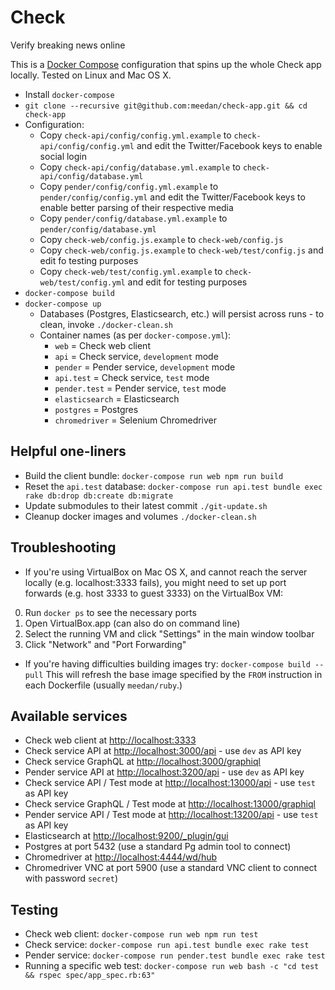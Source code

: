 # Check

Verify breaking news online

This is a [Docker Compose](https://docs.docker.com/compose/) configuration that spins up the whole Check app locally. Tested on Linux and Mac OS X.

- Install `docker-compose`
- `git clone --recursive git@github.com:meedan/check-app.git && cd check-app`
- Configuration:
  - Copy `check-api/config/config.yml.example` to `check-api/config/config.yml` and edit the Twitter/Facebook keys to enable social login
  - Copy `check-api/config/database.yml.example` to `check-api/config/database.yml`
  - Copy `pender/config/config.yml.example` to `pender/config/config.yml` and edit the Twitter/Facebook keys to enable better parsing of their respective media
  - Copy `pender/config/database.yml.example` to `pender/config/database.yml`
  - Copy `check-web/config.js.example` to `check-web/config.js`
  - Copy `check-web/config.js.example` to `check-web/test/config.js` and edit fo testing purposes
  - Copy `check-web/test/config.yml.example` to `check-web/test/config.yml` and edit for testing purposes
- `docker-compose build`
- `docker-compose up`
  - Databases (Postgres, Elasticsearch, etc.) will persist across runs - to clean, invoke `./docker-clean.sh`
  - Container names (as per `docker-compose.yml`):
    - `web` = Check web client
    - `api` = Check service, `development` mode
    - `pender` = Pender service, `development` mode
    - `api.test` = Check service, `test` mode
    - `pender.test` = Pender service, `test` mode
    - `elasticsearch` = Elasticsearch
    - `postgres` = Postgres
    - `chromedriver` = Selenium Chromedriver

## Helpful one-liners

- Build the client bundle:
  `docker-compose run web npm run build`
- Reset the `api.test` database:
  `docker-compose run api.test bundle exec rake db:drop db:create db:migrate`
- Update submodules to their latest commit
  `./git-update.sh`
- Cleanup docker images and volumes
  `./docker-clean.sh`

## Troubleshooting

- If you're using VirtualBox on Mac OS X, and cannot reach the server locally (e.g. localhost:3333 fails), you might need to set up port forwards (e.g. host 3333 to guest 3333) on the VirtualBox VM:

0. Run `docker ps` to see the necessary ports
0. Open VirtualBox.app (can also do on command line)
0. Select the running VM and click "Settings" in the main window toolbar
0. Click "Network" and "Port Forwarding"

- If you're having difficulties building images try:
  `docker-compose build --pull`
  This will refresh the base image specified by the `FROM` instruction in each Dockerfile (usually `meedan/ruby`.)

## Available services

- Check web client at [http://localhost:3333](http://localhost:3333)
- Check service API at [http://localhost:3000/api](http://localhost:3000/api) - use `dev` as API key
- Check service GraphQL at [http://localhost:3000/graphiql](http://localhost:3000/graphiql)
- Pender service API at [http://localhost:3200/api](http://localhost:3200/api) - use `dev` as API key
- Check service API / Test mode at [http://localhost:13000/api](http://localhost:13000/api) - use `test` as API key
- Check service GraphQL / Test mode at [http://localhost:13000/graphiql](http://localhost:13000/graphiql)
- Pender service API / Test mode at [http://localhost:13200/api](http://localhost:13200/api) - use `test` as API key
- Elasticsearch at [http://localhost:9200/_plugin/gui](http://localhost:9200/_plugin/gui)
- Postgres at port 5432 (use a standard Pg admin tool to connect)
- Chromedriver at [http://localhost:4444/wd/hub](http://localhost:4444/wd/hub)
- Chromedriver VNC at port 5900 (use a standard VNC client to connect with password `secret`)

## Testing

- Check web client: `docker-compose run web npm run test`
- Check service: `docker-compose run api.test bundle exec rake test`
- Pender service: `docker-compose run pender.test bundle exec rake test`
- Running a specific web test: `docker-compose run web bash -c "cd test && rspec spec/app_spec.rb:63"`
